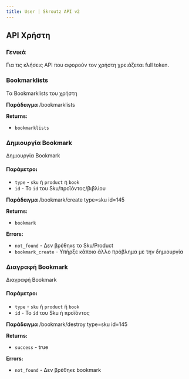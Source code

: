 ```yaml
---
title: User | Skroutz API v2
---
```

## API Χρήστη ##

### Γενικά ###

Για τις κλήσεις API που αφορούν τον χρήστη χρειάζεται full token.

### Bookmarklists ###
Τα Bookmarklists του χρήστη

**Παράδειγμα**
    /bookmarklists

**Returns:**

 * `bookmarklists`

### Δημιουργία Bookmark ###
Δημιουργία Bookmark

#### Παράμετροι ####
 * `type` - `sku` ή `product` ή `book`
 * `id` - Το `id` του Sku/προϊόντος/βιβλίου

**Παράδειγμα**
    /bookmark/create type=sku id=145

**Returns:**

 * `bookmark`

**Errors:**

 * `not_found` - Δεν βρέθηκε το Sku/Product
 * `bookmark_create` - Υπήρξε κάποιο άλλο πρόβλημα με την δημιουργία


### Διαγραφή Bookmark ###
Διαγραφή Bookmark

#### Παράμετροι ####
 * `type` - `sku` ή `product` ή `book`
 * `id` - Το `id` του Sku ή προϊόντος

**Παράδειγμα**
    /bookmark/destroy type=sku id=145

**Returns:**

 * `success` - true

**Errors:**

 * `not_found` - Δεν βρέθηκε bookmark

